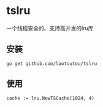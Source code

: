 # tslru
一个线程安全的、支持高并发的lru库

## 安装

```
go get github.com/laotoutou/tslru
```

## 使用

```
cache := lru.NewTSCache(1024, 4)
```
